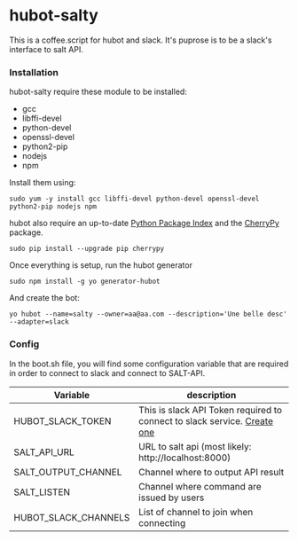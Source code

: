 # hubot-salty

This is a coffee.script for hubot and slack. It's puprose is to be a slack's interface to salt API.

### Installation

hubot-salty require these module to be installed:

* gcc 
* libffi-devel 
* python-devel 
* openssl-devel 
* python2-pip 
* nodejs 
* npm

Install them using:

```
sudo yum -y install gcc libffi-devel python-devel openssl-devel python2-pip nodejs npm
```

hubot also require an up-to-date [Python Package Index](https://pypi.python.org/pypi/pip) and the [CherryPy](http://cherrypy.org/) package.
```
sudo pip install --upgrade pip cherrypy
```

Once everything is setup, run the hubot generator

```
sudo npm install -g yo generator-hubot
```

And create the bot:
```
yo hubot --name=salty --owner=aa@aa.com --description='Une belle desc' --adapter=slack
```

### Config

In the boot.sh file, you will find some configuration variable that are required in order to connect to slack and connect to SALT-API.

| Variable | description |
| ------ | ------ |
|HUBOT_SLACK_TOKEN| This is slack API Token required to connect to slack service. [Create one](https://slack.com/apps/A0F7XDU93-hubot)|
|SALT_API_URL|URL to salt api (most likely: http://localhost:8000)|
|SALT_OUTPUT_CHANNEL|Channel where to output API result|
|SALT_LISTEN|Channel where command are issued by users|
|HUBOT_SLACK_CHANNELS|List of channel to join when connecting|


